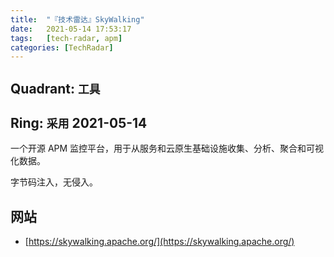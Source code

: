 ```yaml
---
title:  "『技术雷达』SkyWalking"
date:   2021-05-14 17:53:17
tags:   [tech-radar, apm]
categories: [TechRadar]
---
```


## Quadrant: `工具`

## Ring: `采用` 2021-05-14

一个开源 APM 监控平台，用于从服务和云原生基础设施收集、分析、聚合和可视化数据。

字节码注入，无侵入。

## 网站

- [https://skywalking.apache.org/](https://skywalking.apache.org/)

